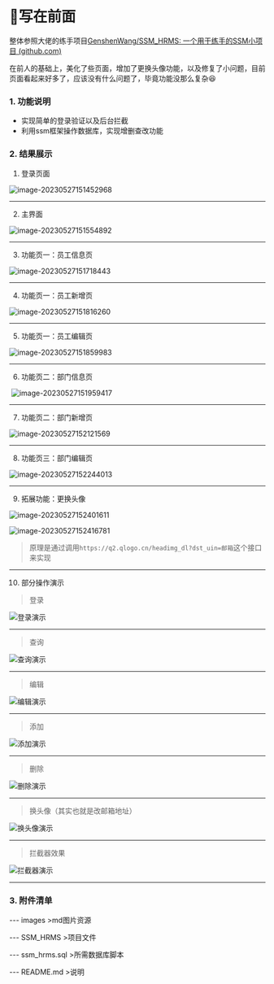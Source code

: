 # 🌼写在前面

整体参照大佬的练手项目[GenshenWang/SSM_HRMS: 一个用于练手的SSM小项目 (github.com)](https://github.com/GenshenWang/SSM_HRMS)

在前人的基础上，美化了些页面，增加了更换头像功能，以及修复了小问题，目前页面看起来好多了，应该没有什么问题了，毕竟功能没那么复杂😆

### 1. 功能说明

- 实现简单的登录验证以及后台拦截
- 利用ssm框架操作数据库，实现增删查改功能

### 2. 结果展示

1. 登录页面

![image-20230527151452968](.\images\image-20230527151452968.png)

----

2. 主界面

![image-20230527151554892](.\images\image-20230527151554892.png)

---

3. 功能页一：员工信息页

![image-20230527151718443](.\images\image-20230527151718443.png)

---

4. 功能页一：员工新增页

![image-20230527151816260](.\images\image-20230527151816260.png)

---

5. 功能页一：员工编辑页

![image-20230527151859983](.\images\image-20230527151859983.png)

---

6. 功能页二：部门信息页

​	![image-20230527151959417](.\images\image-20230527151959417.png)

---

7. 功能页二：部门新增页

![image-20230527152121569](.\images\image-20230527152121569.png)

---

8. 功能页三：部门编辑页

![image-20230527152244013](.\images\image-20230527152244013.png)

---

9. 拓展功能：更换头像

![image-20230527152401611](.\images\image-20230527152401611.png)

![image-20230527152416781](.\images\image-20230527152416781.png)

> 原理是通过调用`https://q2.qlogo.cn/headimg_dl?dst_uin=邮箱`这个接口来实现

---

10. 部分操作演示

> 登录

![登录演示](.\images\登录演示.gif)

---

> 查询

![查询演示](.\images\查询演示.gif)

---

> 编辑

![编辑演示](.\images\编辑演示.gif)

---

> 添加

![添加演示](.\images\添加演示.gif)

---

> 删除

![删除演示](.\images\删除演示.gif)

---

> 换头像（其实也就是改邮箱地址）

![换头像演示](.\images\换头像演示.gif)

---

> 拦截器效果

![拦截器演示](.\images\拦截器演示.gif)

---



### 3. 附件清单

--- images					>md图片资源

--- SSM_HRMS			>项目文件

--- ssm_hrms.sql		>所需数据库脚本

--- README.md	 	 >说明
